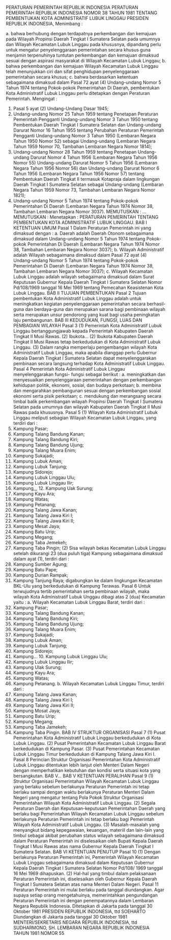 PERATURAN PEMERINTAH REPUBLIK INDONESIA PERATURAN PEMERINTAH REPUBLIK INDONESIA NOMOR 38 TAHUN 1981 TENTANG PEMBENTUKAN KOTA ADMINISTRATIF LUBUK LINGGAU PRESIDEN REPUBLIK INDONESIA,
Menimbang :

a. bahwa berhubung dengan terdapatnya perkembangan dan kemajuan pada Wilayah Propinsi Daerah Tingkat I Sumatera Selatan pada umumnya dan Wilayah Kecamatan Lubuk Linggau pada khususnya, dipandang perlu untuk mengatur penyelenggaraan pemerintahan secara khusus guna menjamin terpenuhinya tuntutan perkembangan dan kemajuan dimaksud sesuai dengan aspirasi masyarakat di Wilayah Kecamatan Lubuk Linggau;
b. bahwa perkembangan dan kemajuan Wilayah Kecamatan Lubuk Linggau telah menunjukkan ciri dan sifat penghidupan penyelenggaraan pemerintahan secara khusus;
c. bahwa berdasarkan ketentuan sebagaimana dimaksud dalam Pasal 72 ayat (4) Undang-undang Nomor 5 Tahun 1974 tentang Pokok-pokok Pemerintahan Di Daerah, pembentukan Kota Administratif Lubuk Linggau perlu ditetapkan dengan Peraturan Pemerintah.
Mengingat :

1. Pasal 5 ayat (2) Undang-Undang Dasar 1945;
2. Undang-undang Nomor 25 Tahun 1959 tentang Penetapan Peraturan Pemerintah Pengganti Undang-undang Nomor 3 Tahun 1950 tentang Pembentukan Daerah Tingkat I Sumatera Selatan dan Undang-undang Darurat Nomor 16 Tahun 1955 tentang Perubahan Peraturan Pemerintah Pengganti Undang-undang Nomor 3 Tahun 1950 (Lembaran Negara Tahun 1950 Nomor 52) sebagai Undang-undang (Lembaran Negara Tahun 1959 Nomor 70, Tambahan Lembaran Negara Nomor 1814);
3. Undang-undang Nomor 28 Tahun 1959 tentang Penetapan Undang- undang Darurat Nomor 4 Tahun 1956 (Lembaran Negara Tahun 1956 Nomor 55) Undang-undang Darurat Nomor 5 Tahun 1956 (Lembaran Negara Tahun 1956 Nomor 56) dan Undang-undang Darurat Nomor 6 Tahun 1956 (Lembaran Negara Tahun 1956 Nomor 57) tentang Pembentukan Daerah Tingkat II termasuk Kotapraja dalam lingkungan Daerah Tingkat I Sumatera Selatan sebagai Undang-undang (Lembaran Negara Tahun 1959 Nomor 73, Tambahan Lembaran Negara Nomor 1821);
4. Undang-undang Nomor 5 Tahun 1974 tentang Pokok-pokok Pemerintahan Di Daerah (Lembaran Negara Tahun 1974 Nomor 38, Tambahan Lembaran Negara Nomor 3037).
MEMUTUSKAN :
 …
MEMUTUSKAN :
 Menetapkan : PERATURAN PEMERINTAH TENTANG PEMBENTUKAN KOTA ADMINISTRATIF LUBUK LINGGAU.
BAB I KETENTUAN UMUM
Pasal 1
Dalam Peraturan Pemerintah ini yang dimaksud dengan :
a. Daerah adalah Daerah Otonom sebagaimana dimaksud dalam Undang-undang Nomor 5 Tahun 1974 tentang Pokok-pokok Pemerintahan Di Daerah (Lembaran Negara Tahun 1974 Nomor 38, Tambahan Lembaran Negara Nomor 3037);
b. Wilayah Administratif adalah Wilayah sebagaimana dimaksud dalam Pasal 72 ayat (4) Undang-undang Nomor 5 Tahun 1974 tentang Pokok-pokok Pemerintahan Di Daerah (Lembaran Negara Tahun 1974 Nomor 38, Tambahan Lembaran Negara Nomor 3037);
c. Wilayah Kecamatan Lubuk Linggau adalah wilayah sebagaimana dimaksud dalam Surat Keputusan Gubernur Kepala Daerah Tingkat I Sumatera Selatan Nomor Pd/108/1969 tanggal 16 Mei 1969 tentang Pemecahan Keasistenan Kota Lubuk Linggau.
BAB II TUJUAN PEMBENTUKAN
Pasal 2
Tujuan pembentukan Kota Administratif Lubuk Linggau adalah untuk meningkatkan kegiatan penyelenggaraan pemerintahan secara berhasil- guna dan berdaya-guna dan merupakan sarana bagi pembinaan wilayah serta merupakan unsur pendorong yang kuat bagi usaha peningkatan laju pembangunan.
BAB III KEDUDUKAN, FUNGSI, LUAS DAN PEMBAGIAN WILAYAH
Pasal 3
(1) Pemerintah Kota Administratif Lubuk Linggau bertanggungjawab kepada Pemerintah Kabupaten Daerah Tingkat II Musi Rawas.
(2) Ibukota… (2) Ibukota Kabupaten Daerah Tingkat II Musi Rawas tetap berkedudukan di Kota Administratif Lubuk Linggau.
(3) Dalam rangka memperlaju pengembangan wilayah Kota Administratif Lubuk Linggau, maka apabila dianggap perlu Gubernur Kepala Daerah Tingkat I Sumatera Selatan dapat menyelenggarakan pembinaan secara langsung terhadap Kota Administratif Lubuk Linggau.
Pasal 4
Pemerintah Kota Administratif Lubuk Linggau menyelenggarakan fungsi- fungsi sebagai berikut :
a. meningkatkan dan menyesuaikan penyelenggaraan pemerintahan dengan perkembangan kehidupan politik, ekonomi, sosial, dan budaya perkotaan;
b. membina dan mengarahkan pembangunan sesuai dengan perkembangan sosial ekonomi serta pisik perkotaan;
c. mendukung dan merangsang secara timbal balik perkembangan wilayah Propinsi Daerah Tingkat I Sumatera Selatan pada umumnya dan wilayah Kabupaten Daerah Tingkat II Musi Rawas pada khususnya.
Pasal 5
(1) Wilayah Kota Administratif Lubuk Linggau meliputi sebagian Wilayah Kecamatan Lubuk Linggau, yang terdiri dari :
1. Kampung Pasar;
2. Kampung Talang Bandung Kanan;
3. Kampung Talang Bandung Kiri;
4. Kampung Talang Bandung Ujung;
5. Kampung Talang Muara Enim;
6. Kampung Sukajadi;
7. Kampung Lubuk Aman;
8. Kampung Lubuk Tanjung;
9. Kampung Sidorejo;
10. Kampung Lubuk Linggau Ulu;
11. Kampung Lubuk Linggau Ilir;
12. Kampung,,, 12. Kampung Uak Surung;
13. Kampung Kayu Ara;
14. Kampung Watas;
15. Kampung Petanang;
16. Kampung Talang Jawa Kanan;
17. Kampung Talang Jawa Kiri I;
18. Kampung Talang Jawa Kiri II;
19. Kampung Mesat Jaya;
20. Kampung Batu Urip;
21. Kampung Megang;
22. Kampung Taba Jemekeh;
23. Kampung Taba Pingin;
(2) Sisa wilayah bekas Kecamatan Lubuk Linggau setelah dikurangi 23 (dua puluh tiga) Kampung sebagaimana dimaksud dalam ayat (1), terdiri dari :
1. Kampung Sumber Agung;
2. Kampung Batu Pape;
3. Kampung Durian Rampak;
4. Kampung Tanjung Raya; digabungkan ke dalam lingkungan Kecamatan BKL-Ulu yang berkedudukan di Kampung Terawas.
Pasal 6
Untuk terwujudnya tertib pemerintahan serta pembinaan wilayah, maka wilayah Kota Administratif Lubuk Unggau dibagi atas 2 (dua) Kecamatan yaitu :
a. Wilayah Kecamatan Lubuk Linggau Barat, terdiri dari :
1. Kampung Pasar;
2. Kampung Talang Bandung Kanan;
3. Kampung Talang Bandung Kiri;
4. Kampung Talang Bandung Ujung;
5. Kampung Talang Muara Enim;
6. Kampung Sukajadi;
7. Kampung Lubuk Aman;
8. Kampung Lubuk Tanjung;
9. Kampung Sidorejo;
10. Kampung… 10. Kampung Lubuk Linggau Ulu;
11. Kampung Lubuk Linggau Ilir;
12. Kampung Ulak Surung;
13. Kampung Kayu Ara;
14. Kampung Watas;
15. Kampung Petanang.
b. Wilayah Kecamatan Lubuk Linggau Timur, terdiri dari :
1. Kampung Talang Jawa Kanan;
2. Kampung Talang Jawa Kiri I;
3. Kampung Talang Jawa Kiri II;
4. Kampung Mosat Jaya;
5. Kampung Batu Urip;
6. Kampung Megang;
7. Kampung Taba Jamekeh;
8. Kampung Taba Pingin.
BAB IV STRUKTUR ORGANISASI
Pasal 7
(1) Pusat Pemerintahan Kota Administratif Lubuk Linggau berkedudukan di Kota Lubuk Linggau.
(2) Pusat Pemerintahan Kecamatan Lubuk Linggau Barat berkedudukan di Kampung Pasar.
(3) Pusat Pemerintahan Kecamatan Lubuk Linggau Timur berkedudukan di Kampung Talang Jawa Kiri I.
Pasal 8
Perincian Struktur Organisasi Pemerintahan Kota Administratif Lubuk Linggau ditentukan lebih lanjut oleh Menteri Dalam Negeri dengan memperhatikan kebutuhan dan kondisi serta situasi kota yang bersangkutan. BAB V…
BAB V KETENTUAN PERALIHAN
Pasal 9
(1) Struktur Organisasi Pemerintahan Wilayah Kecamatan Lubuk Linggau yang berlaku sebelum berlakunya Peraturan Pemerintah ini tetap berlaku sampai dengan waktu berlakunya Peraturan Menteri Dalam Negeri yang mengatur tentang Pola Pokok Struktur Organisasi Pemerintahan Wilayah Kota Administratif Lubuk Linggau.
(2) Segala Peraturan Daerah dan Keputusan-keputusan Pemerintahan Daerah yang berlaku bagi Pemerintahan Wilayah Kecamatan Lubuk Linggau sebelum berlakunya Peraturan Pemerintah ini tetap berlaku bagi Pemerintah Wilayah Kota Administratif Lubuk Linggau.
(3) Masalah-masalah yang menyangkut bidang kepegawaian, keuangan, materiil dan lain-lain yang timbul sebagai akibat perubahan status wilayah sebagaimana dimaksud dalam Peraturan Pemerintah ini diselesaikan oleh Bupati Kepala Daerah Tingkat I Musi Rawas atas nama Gubernur Kepala Daerah Tingkat I Sumatera Selatan.
BAB VI KETENTUAN PENUTUP
Pasal 10
(1) Dengan berlakunya Peraturan Pemerintah ini, Pemerintah Wilayah Kecamatan Lubuk Linggau sebagaimana dimaksud dalam Keputusan Gubernur Kepala Daerah Tingkat I Sumatera Selatan Nomor Pd/108/ 1969 tanggal 16 Mei 1969 dihapuskan.
(2) Hal-hal yang timbul dalam pelaksanaan Peraturan Pemerintah ini, diselesaikan oleh Gubernur Kepala Daerah Tingkat I Sumatera Selatan atas nama Menteri Dalam Negeri.
Pasal 11
Peraturan Pemerintah ini mulai berlaku pada tanggal diundangkan. Agar supaya setiap orang mengetahuinya, memerintahkan pengundangan Peraturan Pemerintah ini dengan penempatannya dalam Lembaran Negara Republik Indonesia. Ditetapkan di Jakarta pada tanggal 30 Oktober 1981 PRESIDEN REPUBLIK INDONESIA, ttd SOEHARTO Diundangkan di Jakarta pada tanggal 30 Oktober 1981 MENTERI/SEKRETARIS NEGARA REPUBLIK INDONESIA, ttd SUDHARMONO, SH. LEMBARAN NEGARA REPUBLIK INDONESIA TAHUN 1981 NOMOR 55